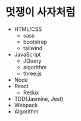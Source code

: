 # 멋쟁이 사자처럼

- HTML/CSS
  - sass
  - bootstrap
  - tailwind
- JavaScript
  - JQuery
  - algorithm
  - three.js
- Node
- React
  - Redux
- TDD(Jasmine, Jest)
- Webpack
- Algorithm

